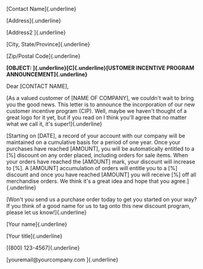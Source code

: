 [Contact Name]{.underline}

[Address]{.underline}

[Address2 ]{.underline}

[City, State/Province]{.underline}

[Zip/Postal Code]{.underline}

**[OBJECT: ]{.underline}[C]{.underline}[USTOMER INCENTIVE PROGRAM
ANNOUNCEMENT]{.underline}**

Dear \[CONTACT NAME\],

[As a valued customer of \[NAME OF COMPANY\], we couldn\'t wait to bring
you the good news. This letter is to announce the incorporation of our
new customer incentive program (CIP). Well, maybe we haven\'t thought of
a great logo for it yet, but if you read on I think you\'ll agree that
no matter what we call it, it\'s super!]{.underline}

[Starting on \[DATE\], a record of your account with our company will be
maintained on a cumulative basis for a period of one year. Once your
purchases have reached \[AMOUNT\], you will be automatically entitled to
a \[%\] discount on any order placed, including orders for sale items.
When your orders have reached the \[AMOUNT\] mark, your discount will
increase to \[%\]. A \[AMOUNT\] accumulation of orders will entitle you
to a \[%\] discount and once you have reached \[AMOUNT\] you will
receive \[%\] off all merchandise orders. We think it\'s a great idea
and hope that you agree.]{.underline}

[Won\'t you send us a purchase order today to get you started on your
way? If you think of a good name for us to tag onto this new discount
program, please let us know!]{.underline}

[Your name]{.underline}

[Your title]{.underline}

[(800) 123-4567]{.underline}

[youremail\@yourcompany.com ]{.underline}
